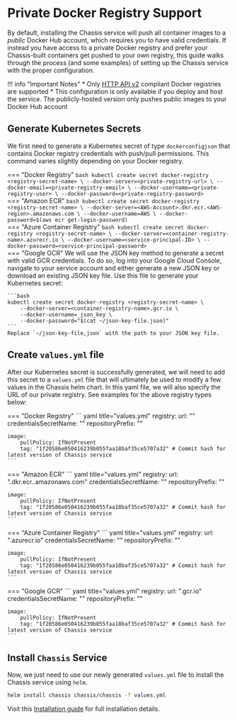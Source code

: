# Private Docker Registry Support

By default, installing the Chassis service will push all container images to a *public* Docker Hub account, which requires you to have valid credentials. If instead you have access to a private Docker registry and prefer your Chassis-built containers get pushed to your own registry, this guide walks through the process (and some examples) of setting up the Chassis service with the proper configuration.

!!! info "Important Notes"
    * Only [HTTP API v2](https://docs.docker.com/registry/spec/api/) compliant Docker registries are supported
    * This configuration is only available if you deploy and host the service. The publicly-hosted version only pushes public images to your Docker Hub account 

## Generate Kubernetes Secrets

We first need to generate a Kubernetes secret of type `dockerconfigjson` that contains Docker registry credentials with push/pull permissions. This command varies slightly depending on your Docker registry.

=== "Docker Registry"
    ```bash
    kubectl create secret docker-registry <registry-secret-name> \
        --docker-server=<private-registry-url> \
        --docker-email=<private-registry-email> \
        --docker-username=<private-registry-user> \
        --docker-password=<private-registry-password>
    ```  
=== "Amazon ECR"
    ```bash
    kubectl create secret docker-registry <registry-secret-name> \
        --docker-server=<AWS-Account>.dkr.ecr.<AWS-region>.amazonaws.com \
        --docker-username=AWS \
        --docker-password=$(aws ecr get-login-password)
    ```    
=== "Azure Container Registry"
    ```bash
    kubectl create secret docker-registry <registry-secret-name> \
        --docker-server=<container-registry-name>.azurecr.io \
        --docker-username=<service-principal-ID> \
        --docker-password=<service-principal-password>
    ```  
=== "Google GCR"
    We will use the JSON key method to generate a secret with valid GCR credentials. To do so, log into your Google Cloud Console, navigate to your service account and either generate a new JSON key or download an existing JSON key file. Use this file to generate your Kubernetes secret:

    ```bash
    kubectl create secret docker-registry <registry-secret-name> \
        --docker-server=<container-registry-name>.gcr.io \
        --docker-username=_json_key \
        --docker-password="$(cat ~/json-key-file.json)"
    ```
    Replace `~/json-key-file,json` with the path to your JSON key file.      


## Create `values.yml` file

After our Kubernetes secret is successfully generated, we will need to add this secret to a `values.yml` file that will ultimately be used to modify a few values in the Chassis helm chart. In this yaml file, we will also specify the URL of our private registry. See examples for the above registry types below: 

=== "Docker Registry"
    ``` yaml title="values.yml"
    registry:
        url: "<private-registry-url>"
        credentialsSecretName: "<registry-secret-name>"
        repositoryPrefix: ""

    image:
        pullPolicy: IfNotPresent
        tag: "1f20586e050416239b055faa18baf35ce5707a32" # Commit hash for latest version of Chassis service
    ```
=== "Amazon ECR"
    ``` yaml title="values.yml"
    registry:
        url: "<AWS-Account>.dkr.ecr.<AWS-region>.amazonaws.com"
        credentialsSecretName: "<registry-secret-name>"
        repositoryPrefix: ""

    image:
        pullPolicy: IfNotPresent
        tag: "1f20586e050416239b055faa18baf35ce5707a32" # Commit hash for latest version of Chassis service
    ```
=== "Azure Container Registry"
    ``` yaml title="values.yml"
    registry:
        url: "<container-registry-name>.azurecr.io"
        credentialsSecretName: "<registry-secret-name>"
        repositoryPrefix: ""

    image:
        pullPolicy: IfNotPresent
        tag: "1f20586e050416239b055faa18baf35ce5707a32" # Commit hash for latest version of Chassis service
    ```
=== "Google GCR"
    ``` yaml title="values.yml"
    registry:
        url: "<container-registry-name>.gcr.io"
        credentialsSecretName: "<registry-secret-name>"
        repositoryPrefix: ""

    image:
        pullPolicy: IfNotPresent
        tag: "1f20586e050416239b055faa18baf35ce5707a32" # Commit hash for latest version of Chassis service
    ```

## Install `Chassis` Service

Now, we just need to use our newly generated `values.yml` file to install the Chassis service using `helm`.

``` bash
helm install chassis chassis/chassis -f values.yml
```

Visit this [Installation guide](../getting-started/deploy-manual.md) for full installation details.


